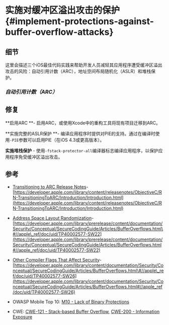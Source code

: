 # 实施对缓冲区溢出攻击的保护 {#implement-protections-against-buffer-overflow-attacks}

## 细节

这里会描述三个iOS最佳代码实践来帮助开发人员减轻其应用程序遭受缓冲区溢出攻击的风险：自动引用计数（ARC），地址空间布局随机化（ASLR）和堆栈保护。

### _自动引用计数（ARC）_ 

## 修复

**启用ARC **- 启用ARC，或使用Xcode中的重构工具将现有项目迁移到ARC。

**实施完整的ASLR保护 **- 编译应用程序时提供对PIE的支持。通过在编译时使用`-PIE`参数可以启用PIE（在iOS 4.3或更高版本）。

**实施堆栈保护** - 使用`-fstack-protector-all`编译器标志编译应用程序，以保护应用程序免受缓冲区溢出攻击。

## 参考

* [Transitioning to ARC Release Notes](https://developer.apple.com/library/content/releasenotes/ObjectiveC/RN-TransitioningToARC/Introduction/Introduction.html)-[https://developer.apple.com/library/content/releasenotes/ObjectiveC/RN-TransitioningToARC/Introduction/Introduction.html](https://developer.apple.com/library/content/releasenotes/ObjectiveC/RN-TransitioningToARC/Introduction/Introduction.html)

* [Address Space Layout Randomization](https://developer.apple.com/library/prerelease/content/documentation/Security/Conceptual/SecureCodingGuide/Articles/BufferOverflows.html#//apple_ref/doc/uid/TP40002577-SW22)-[https://developer.apple.com/library/prerelease/content/documentation/Security/Conceptual/SecureCodingGuide/Articles/BufferOverflows.html\#//apple\_ref/doc/uid/TP40002577-SW22](https://developer.apple.com/library/prerelease/content/documentation/Security/Conceptual/SecureCodingGuide/Articles/BufferOverflows.html#//apple_ref/doc/uid/TP40002577-SW22)

* [Other Compiler Flags That Affect Security](https://developer.apple.com/library/content/documentation/Security/Conceptual/SecureCodingGuide/Articles/BufferOverflows.html#//apple_ref/doc/uid/TP40002577-SW26)-[https://developer.apple.com/library/content/documentation/Security/Conceptual/SecureCodingGuide/Articles/BufferOverflows.html\#//apple\_ref/doc/uid/TP40002577-SW26](https://developer.apple.com/library/content/documentation/Security/Conceptual/SecureCodingGuide/Articles/BufferOverflows.html#//apple_ref/doc/uid/TP40002577-SW26)

* OWASP Mobile Top 10: [M10 - Lack of Binary Protections](https://www.owasp.org/index.php/Mobile_Top_10_2014-M10)
* CWE: [CWE-121 - Stack-based Buffer Overflow](https://cwe.mitre.org/data/definitions/121.html), [CWE-200 - Information Exposure](https://cwe.mitre.org/data/definitions/200.html)



